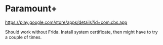 # Paramount+

https://play.google.com/store/apps/details?id=com.cbs.app

Should work without Frida. Install system certificate, then might have to try a
couple of times.
